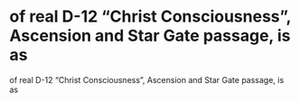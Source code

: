 # of real D-12 “Christ Consciousness”, Ascension and Star Gate passage, is as

of real D-12 “Christ Consciousness”, Ascension and Star Gate passage, is as